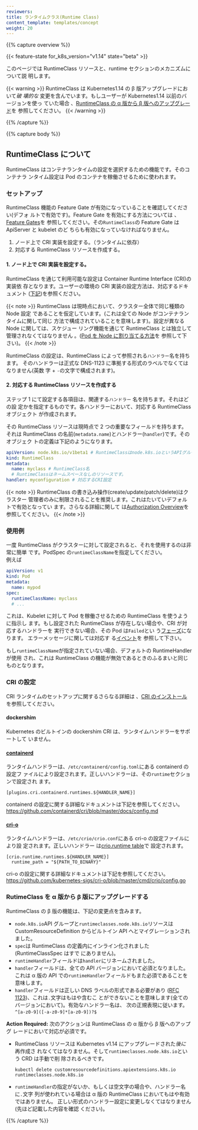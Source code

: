 ```yaml
---
reviewers:
title: ランタイムクラス(Runtime Class)
content_template: templates/concept
weight: 20
---
```


{{% capture overview %}}

{{< feature-state for_k8s_version="v1.14" state="beta" >}}

このページでは RuntimeClass リソースと、runtime セクションのメカニズムについて説
明します。

{{< warning >}} RuntimeClass は Kubernetes1.14 の β 版アップグレードにおいて*破
壊的な* 変更を含んでいます。もしユーザーが Kubernetes1.14 以前のバージョンを使っ
ていた場合
、[RuntimeClass の α 版から β 版へのアップグレード](#upgrading-runtimeclass-from-alpha-to-beta)を
参照してください。 {{< /warning >}}

{{% /capture %}}

{{% capture body %}}

## RuntimeClass について

RuntimeClass はコンテナランタイムの設定を選択するための機能です。そのコンテナラ
ンタイム設定は Pod のコンテナを稼働させるために使われます。

### セットアップ

RuntimeClass 機能の Feature Gate が有効になっていることを確認してください(デフォ
ルトで有効です)。Feature Gate を有効にする方法については
、[Feature Gates](/docs/reference/command-line-tools-reference/feature-gates/)を
参照してください。その`RuntimeClass`の Feature Gate は ApiServer と kubelet のど
ちらも有効になっていなければなりません。

1. ノード上で CRI 実装を設定する。（ランタイムに依存）
2. 対応する RuntimeClass リソースを作成する。

#### 1. ノード上で CRI 実装を設定する。

RuntimeClass を通じて利用可能な設定は Container Runtime Interface (CRI)の実装依
存となります。ユーザーの環境の CRI 実装の設定方法は、対応するドキュメント
([下記](#cri-configuration))を参照ください。

{{< note >}} RuntimeClass は現時点において、クラスター全体で同じ種類の Node 設定
であることを仮定しています。(これは全ての Node がコンテナランタイムに関して同じ
方法で構成されていることを意味します)。設定が異なる Node に関しては、スケジュー
リング機能を通じて RuntimeClass とは独立して管理されなくてはなりません
。([Pod を Node に割り当てる方法](/ja/docs/concepts/configuration/assign-pod-node/)を
参照して下さい)。 {{< /note >}}

RuntimeClass の設定は、RuntimeClass によって参照される`ハンドラー`名を持ちます。
そのハンドラーは正式な DNS-1123 に準拠する形式のラベルでなくてはなりません(英数
字 + `-`の文字で構成されます)。

#### 2. 対応する RuntimeClass リソースを作成する

ステップ 1 にて設定する各項目は、関連する`ハンドラー` 名を持ちます。それはどの設
定かを指定するものです。各ハンドラーにおいて、対応する RuntimeClass オブジェクト
が作成されます。

その RuntimeClass リソースは現時点で 2 つの重要なフィールドを持ちます。それは
RuntimeClass の名前(`metadata.name`)とハンドラー(`handler`)です。そのオブジェク
トの定義は下記のようになります。

```yaml
apiVersion: node.k8s.io/v1beta1 # RuntimeClassはnode.k8s.ioというAPIグループで定義されます。
kind: RuntimeClass
metadata:
  name: myclass # RuntimeClass名
  # RuntimeClassはネームスペースなしのリソースです。
handler: myconfiguration # 対応するCRI設定
```

{{< note >}} RuntimeClass の書き込み操作(create/update/patch/delete)はクラスター
管理者のみに制限されることを推奨します。これはたいていデフォルトで有効となってい
ます。さらなる詳細に関して
は[Authorization Overview](/docs/reference/access-authn-authz/authorization/)を
参照してください。 {{< /note >}}

### 使用例

一度 RuntimeClass がクラスターに対して設定されると、それを使用するのは非常に簡単
です。PodSpec の`runtimeClassName`を指定してください。  
例えば

```yaml
apiVersion: v1
kind: Pod
metadata:
  name: mypod
spec:
  runtimeClassName: myclass
  # ...
```

これは、Kubelet に対して Pod を稼働させるための RuntimeClass を使うように指示し
ます。もし設定された RuntimeClass が存在しない場合や、CRI が対応するハンドラーを
実行できない場合、その Pod は`Failed`とい
う[フェーズ](/docs/concepts/workloads/pods/pod-lifecycle/#pod-phase)になります。
エラーメッセージに関しては対応す
る[イベント](/docs/tasks/debug-application-cluster/debug-application-introspection/)を
参照して下さい。

もし`runtimeClassName`が指定されていない場合、デフォルトの RuntimeHandler が使用
され、これは RuntimeClass の機能が無効であるときのふるまいと同じものとなります。

### CRI の設定

CRI ランタイムのセットアップに関するさらなる詳細は
、[CRI のインストール](/docs/setup/cri/)を参照してください。

#### dockershim

Kubernetes のビルトインの dockershim CRI は、ランタイムハンドラーをサポートして
いません。

#### [containerd](https://containerd.io/)

ランタイムハンドラーは、`/etc/containerd/config.toml`にある containerd の設定フ
ァイルにより設定されます。正しいハンドラーは、その`runtime`セクションで設定され
ます。

```
[plugins.cri.containerd.runtimes.${HANDLER_NAME}]
```

containerd の設定に関する詳細なドキュメントは下記を参照してください。  
https://github.com/containerd/cri/blob/master/docs/config.md

#### [cri-o](https://cri-o.io/)

ランタイムハンドラーは、`/etc/crio/crio.conf`にある cri-o の設定ファイルにより設
定されます。正しいハンドラー
は[crio.runtime table](https://github.com/kubernetes-sigs/cri-o/blob/master/docs/crio.conf.5.md#crioruntime-table)で
設定されます。

```
[crio.runtime.runtimes.${HANDLER_NAME}]
  runtime_path = "${PATH_TO_BINARY}"
```

cri-o の設定に関する詳細なドキュメントは下記を参照してください。  
https://github.com/kubernetes-sigs/cri-o/blob/master/cmd/crio/config.go

### RutimeClass を α 版から β 版にアップグレードする

RuntimeClass の β 版の機能は、下記の変更点を含みます。

- `node.k8s.io`API グループと`runtimeclasses.node.k8s.io`リソースは
  CustomResourceDefinition からビルトイン API へとマイグレーションされました。
- `spec`は RuntimeClass の定義内にインライン化されました(RuntimeClassSpec はすで
  にありません)。
- `runtimeHandler`フィールドは`handler`にリネームされました。
- `handler`フィールドは、全ての API バージョンにおいて必須となりました。これは α
  版の API での`runtimeHandler`フィールドもまた必須であることを意味します。
- `handler`フィールドは正しい DNS ラベルの形式である必要があり
  ([RFC 1123](https://tools.ietf.org/html/rfc1123))、これは`.`文字はもはや含むこ
  とができないことを意味します(全てのバージョンにおいて)。有効なハンドラー名は、
  次の正規表現に従います。`^[a-z0-9]([-a-z0-9]*[a-z0-9])?$`

**Action Required:** 次のアクションは RuntimeClass の α 版から β 版へのアップグ
レードにおいて対応が必須です。

- RuntimeClass リソースは Kubernetes v1.14 にアップグレードされた*後に* 再作成さ
  れなくてはなりません。そして`runtimeclasses.node.k8s.io`という CRD は手動で削
  除されるべきです。
  ```
  kubectl delete customresourcedefinitions.apiextensions.k8s.io runtimeclasses.node.k8s.io
  ```
- `runtimeHandler`の指定がないか、もしくは空文字の場合や、ハンドラー名に`.`文字
  列が使われている場合は α 版の RuntimeClass においてもはや有効ではありません。
  正しい形式のハンドラー設定に変更しなくてはなりません(先ほど記載した内容を確認
  ください)。

{{% /capture %}}
